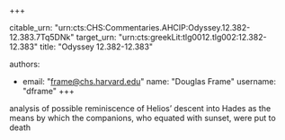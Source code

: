 +++


citable_urn: "urn:cts:CHS:Commentaries.AHCIP:Odyssey.12.382-12.383.7Tq5DNk"
target_urn: "urn:cts:greekLit:tlg0012.tlg002:12.382-12.383"
title: "Odyssey 12.382-12.383"

authors:
- email: "frame@chs.harvard.edu"
  name: "Douglas Frame"
  username: "dframe"
+++

<p>analysis of possible reminiscence of Helios’ descent into Hades as the means by which the companions, who equated with sunset, were put to death</p>